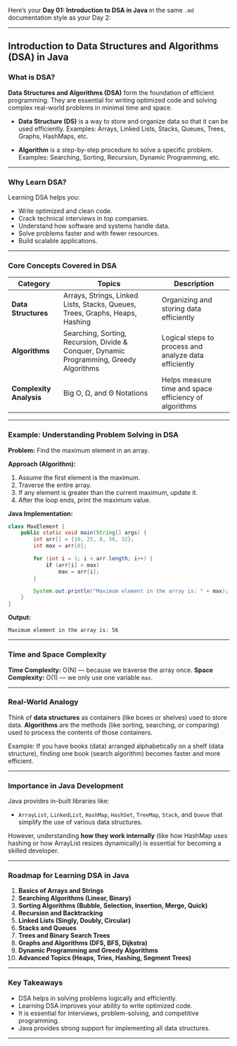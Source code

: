 Here’s your **Day 01: Introduction to DSA in Java** in the same `.md` documentation style as your Day 2:

---

## Introduction to Data Structures and Algorithms (DSA) in Java

### What is DSA?

**Data Structures and Algorithms (DSA)** form the foundation of efficient programming.
They are essential for writing optimized code and solving complex real-world problems in minimal time and space.

* **Data Structure (DS)** is a way to store and organize data so that it can be used efficiently.
  Examples: Arrays, Linked Lists, Stacks, Queues, Trees, Graphs, HashMaps, etc.

* **Algorithm** is a step-by-step procedure to solve a specific problem.
  Examples: Searching, Sorting, Recursion, Dynamic Programming, etc.

---

### Why Learn DSA?

Learning DSA helps you:

* Write optimized and clean code.
* Crack technical interviews in top companies.
* Understand how software and systems handle data.
* Solve problems faster and with fewer resources.
* Build scalable applications.

---

### Core Concepts Covered in DSA

| Category                | Topics                                                                                  | Description                                           |
| ----------------------- | --------------------------------------------------------------------------------------- | ----------------------------------------------------- |
| **Data Structures**     | Arrays, Strings, Linked Lists, Stacks, Queues, Trees, Graphs, Heaps, Hashing            | Organizing and storing data efficiently               |
| **Algorithms**          | Searching, Sorting, Recursion, Divide & Conquer, Dynamic Programming, Greedy Algorithms | Logical steps to process and analyze data efficiently |
| **Complexity Analysis** | Big O, Ω, and Θ Notations                                                               | Helps measure time and space efficiency of algorithms |

---

### Example: Understanding Problem Solving in DSA

**Problem:** Find the maximum element in an array.

**Approach (Algorithm):**

1. Assume the first element is the maximum.
2. Traverse the entire array.
3. If any element is greater than the current maximum, update it.
4. After the loop ends, print the maximum value.

**Java Implementation:**

```java
class MaxElement {
    public static void main(String[] args) {
        int arr[] = {10, 25, 8, 56, 32};
        int max = arr[0];

        for (int i = 1; i < arr.length; i++) {
            if (arr[i] > max)
                max = arr[i];
        }

        System.out.println("Maximum element in the array is: " + max);
    }
}
```

**Output:**

```
Maximum element in the array is: 56
```

---

### Time and Space Complexity

**Time Complexity:** O(N) — because we traverse the array once.
**Space Complexity:** O(1) — we only use one variable `max`.

---

### Real-World Analogy

Think of **data structures** as containers (like boxes or shelves) used to store data.
**Algorithms** are the methods (like sorting, searching, or comparing) used to process the contents of those containers.

Example:
If you have books (data) arranged alphabetically on a shelf (data structure),
finding one book (search algorithm) becomes faster and more efficient.

---

### Importance in Java Development

Java provides in-built libraries like:

* `ArrayList`, `LinkedList`, `HashMap`, `HashSet`, `TreeMap`, `Stack`, and `Queue`
  that simplify the use of various data structures.

However, understanding **how they work internally** (like how HashMap uses hashing or how ArrayList resizes dynamically) is essential for becoming a skilled developer.

---

### Roadmap for Learning DSA in Java

1. **Basics of Arrays and Strings**
2. **Searching Algorithms (Linear, Binary)**
3. **Sorting Algorithms (Bubble, Selection, Insertion, Merge, Quick)**
4. **Recursion and Backtracking**
5. **Linked Lists (Singly, Doubly, Circular)**
6. **Stacks and Queues**
7. **Trees and Binary Search Trees**
8. **Graphs and Algorithms (DFS, BFS, Dijkstra)**
9. **Dynamic Programming and Greedy Algorithms**
10. **Advanced Topics (Heaps, Tries, Hashing, Segment Trees)**

---

### Key Takeaways

* DSA helps in solving problems logically and efficiently.
* Learning DSA improves your ability to write optimized code.
* It is essential for interviews, problem-solving, and competitive programming.
* Java provides strong support for implementing all data structures.

---
